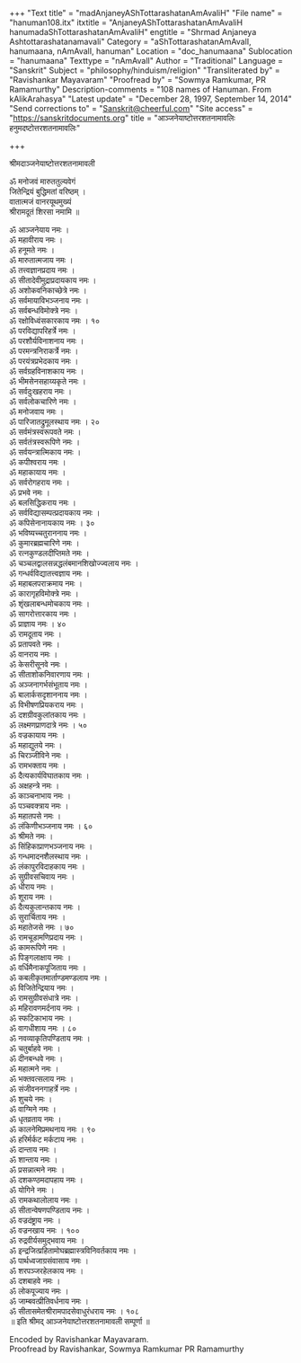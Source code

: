 +++
"Text title" = "madAnjaneyAShTottarashatanAmAvaliH"
"File name" = "hanuman108.itx"
itxtitle = "AnjaneyAShTottarashatanAmAvaliH hanumadaShTottarashatanAmAvaliH"
engtitle = "Shrmad Anjaneya Ashtottarashatanamavali"
Category = "aShTottarashatanAmAvalI, hanumaana, nAmAvalI, hanuman"
Location = "doc_hanumaana"
Sublocation = "hanumaana"
Texttype = "nAmAvalI"
Author = "Traditional"
Language = "Sanskrit"
Subject = "philosophy/hinduism/religion"
"Transliterated by" = "Ravishankar Mayavaram"
"Proofread by" = "Sowmya Ramkumar, PR Ramamurthy"
Description-comments = "108 names of Hanuman. From kAlikArahasya"
"Latest update" = "December 28, 1997, September 14, 2014"
"Send corrections to" = "Sanskrit@cheerful.com"
"Site access" = "https://sanskritdocuments.org"
title = "आञ्जनेयाष्टोत्तरशतनामावलिः हनुमदष्टोत्तरशतनामावलिः"

+++
  
 श्रीमदाञ्जनेयाष्टोत्तरशतनामावली   
  
ॐ मनोजवं मारुततुल्यवेगं  
        जितेन्द्रियं बुद्धिमतां वरिष्ठम् ।  
वातात्मजं वानरयूथमुख्यं  
        श्रीरामदूतं शिरसा नमामि ॥  
  
ॐ आञ्जनेयाय नमः ।  
ॐ महावीराय नमः ।  
ॐ हनूमते नमः ।  
ॐ मारुतात्मजाय नमः ।  
ॐ तत्त्वज्ञानप्रदाय नमः ।  
ॐ सीतादेवीमुद्राप्रदायकाय नमः ।  
ॐ अशोकवनिकाच्छेत्रे नमः ।  
ॐ सर्वमायाविभञ्जनाय नमः ।  
ॐ सर्वबन्धविमोक्त्रे नमः ।  
ॐ रक्षोविध्वंसकारकाय नमः । १०  
ॐ परविद्यापरिहर्त्रे नमः ।  
ॐ परशौर्यविनाशनाय नमः ।  
ॐ परमन्त्रनिराकर्त्रे नमः ।  
ॐ परयंत्रप्रभेदकाय नमः ।  
ॐ सर्वग्रहविनाशकाय नमः ।  
ॐ भीमसेनसहाय्यकृते नमः ।  
ॐ सर्वदुःखहराय नमः ।  
ॐ सर्वलोकचारिणे नमः ।  
ॐ मनोजवाय नमः ।  
ॐ पारिजातद्रुमूलस्थाय नमः । २०  
ॐ सर्वमंत्रस्वरूपवते नमः ।  
ॐ सर्वतंत्रस्वरूपिणे नमः ।  
ॐ सर्वयन्त्रात्मिकाय नमः ।  
ॐ कपीश्वराय नमः ।  
ॐ महाकायाय नमः ।  
ॐ सर्वरोगहराय नमः ।  
ॐ प्रभवे नमः ।  
ॐ बलसिद्धिकराय नमः ।  
ॐ सर्वविद्यासम्पत्प्रदायकाय नमः ।  
ॐ कपिसेनानायकाय नमः । ३०  
ॐ भविष्यच्चतुराननाय नमः ।  
ॐ कुमारब्रह्मचारिणे नमः ।  
ॐ रत्नकुण्डलदीप्तिमते नमः ।  
ॐ चञ्चलद्वालसन्नद्धलंबमानशिखोज्ज्वलाय नमः ।  
ॐ गन्धर्वविद्यातत्त्वज्ञाय नमः ।  
ॐ महाबलपराक्रमाय नमः ।  
ॐ कारागृहविमोक्त्रे नमः ।  
ॐ शृंखलाबन्धमोचकाय नमः ।  
ॐ सागरोत्तारकाय नमः ।  
ॐ प्राज्ञाय नमः । ४०  
ॐ रामदूताय नमः ।  
ॐ प्रतापवते नमः ।  
ॐ वानराय नमः ।  
ॐ केसरीसूनवे नमः ।  
ॐ सीताशोकनिवारणाय नमः ।  
ॐ अञ्जनागर्भसंभूताय नमः ।  
ॐ बालार्कसदृशाननाय नमः ।  
ॐ विभीषणप्रियकराय नमः ।  
ॐ दशग्रीवकुलांतकाय नमः ।  
ॐ लक्ष्मणप्राणदात्रे नमः । ५०  
ॐ वज्रकायाय नमः ।  
ॐ महाद्युतये नमः ।  
ॐ चिरञ्जीविने नमः ।  
ॐ रामभक्ताय नमः ।  
ॐ दैत्यकार्यविघातकाय नमः ।  
ॐ अक्षहन्त्रे नमः ।  
ॐ काञ्चनाभाय नमः ।  
ॐ पञ्चवक्त्राय नमः ।  
ॐ महातपसे नमः ।  
ॐ लंकिणीभञ्जनाय नमः । ६०  
ॐ श्रीमते नमः ।  
ॐ सिंहिकाप्राणभञ्जनाय नमः ।  
ॐ गन्धमादनशैलस्थाय नमः ।  
ॐ लंकापुरविदाहकाय नमः ।  
ॐ सुग्रीवसचिवाय नमः ।  
ॐ धीराय नमः ।  
ॐ शूराय नमः ।  
ॐ दैत्यकुलान्तकाय नमः ।  
ॐ सुरार्चिताय नमः ।  
ॐ महातेजसे नमः । ७०  
ॐ रामचूडामणिप्रदाय नमः ।  
ॐ कामरूपिणे नमः ।  
ॐ पिङ्गलाक्षाय नमः ।  
ॐ वर्धिमैनाकपूजिताय नमः ।  
ॐ कबलीकृतमार्ताण्डमण्डलाय नमः ।  
ॐ विजितेन्द्रियाय नमः ।  
ॐ रामसुग्रीवसंधात्रे नमः ।  
ॐ महिरावणमर्दनाय नमः ।  
ॐ स्फटिकाभाय नमः ।  
ॐ वागधीशाय नमः । ८०  
ॐ नवव्याकृतिपण्डिताय नमः ।  
ॐ चतुर्बाहवे नमः ।  
ॐ दीनबन्धवे नमः ।  
ॐ महात्मने नमः ।  
ॐ भक्तवत्सलाय नमः ।  
ॐ संजीवननगाहर्त्रे नमः ।  
ॐ शुचये नमः ।  
ॐ वाग्मिने नमः ।  
ॐ धृतव्रताय नमः ।  
ॐ कालनेमिप्रमथनाय नमः । ९०  
ॐ हरिर्मर्कट मर्कटाय नमः ।  
ॐ दान्ताय नमः ।  
ॐ शान्ताय नमः ।  
ॐ प्रसन्नात्मने नमः ।  
ॐ दशकण्ठमदापहाय नमः ।  
ॐ योगिने नमः ।  
ॐ रामकथालोलाय नमः ।  
ॐ सीतान्वेषणपण्डिताय नमः ।  
ॐ वज्रदंष्ट्राय नमः ।  
ॐ वज्रनखाय नमः । १००  
ॐ रुद्रवीर्यसमुद्भवाय नमः ।  
ॐ इन्द्रजित्प्रहितामोघब्रह्मास्त्रविनिवर्तकाय नमः ।  
ॐ पार्थध्वजाग्रसंवासाय नमः ।  
ॐ शरपञ्जरहेलकाय नमः ।  
ॐ दशबाहवे नमः ।  
ॐ लोकपूज्याय नमः ।  
ॐ जाम्बवत्प्रीतिवर्धनाय नमः ।  
ॐ सीतासमेतश्रीरामपादसेवाधुरंधराय नमः । १०८  
॥ इति श्रीमद् आञ्जनेयाष्टोत्तरशतनामावली सम्पूर्णा ॥  
  
  
Encoded by Ravishankar Mayavaram.  
Proofread by Ravishankar, Sowmya Ramkumar PR Ramamurthy  
  
